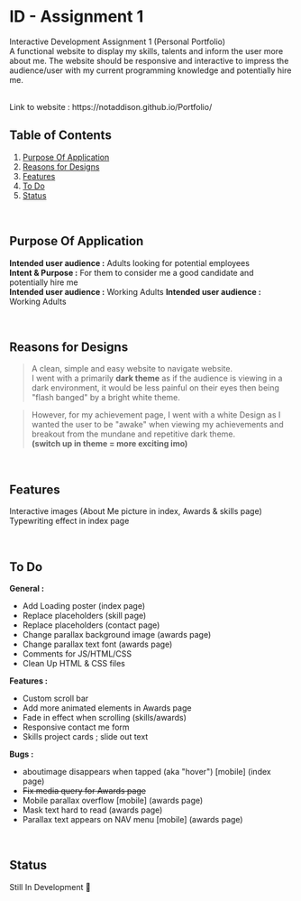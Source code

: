 # ID - Assignment 1
Interactive Development Assignment 1 (Personal Portfolio) <br>
 A functional website to display my skills, talents and inform the user more about me. The website should be responsive and interactive to impress the audience/user with my current programming knowledge and potentially hire me.

<br>
Link to website : https://notaddison.github.io/Portfolio/
<br>

## Table of Contents
1. [Purpose Of Application](#Purpose-Of-Application)
2. [Reasons for Designs](#Reasons-for-Designs)
2. [Features](#Features)
2. [To Do](#To-Do)
2. [Status](#Status)

<br>

## Purpose Of Application
<b>Intended user audience :</b> Adults looking for potential employees<br>
<b>Intent & Purpose :</b> For them to consider me a good candidate and potentially hire me <br>
<b>Intended user audience :</b> Working Adults 
<b>Intended user audience :</b> Working Adults 

<br>


## Reasons for Designs
> A clean, simple and easy website to navigate website. <br>
I went with a primarily <b>dark theme</b> as if the audience is viewing in a dark environment, it would be less painful on their eyes then being "flash banged" by a bright white theme.

>However, for my achievement page, I went with a white Design as I wanted the user to be "awake" when viewing my achievements and breakout from the mundane and repetitive dark theme. <br>
<b>(switch up in theme = more exciting imo)</b>

<br>

## Features
Interactive images (About Me picture in index, Awards & skills page)<br>
Typewriting effect in index page

<br>

## To Do 
<b>General : </b>
- Add Loading poster (index page)
- Replace placeholders (skill page)
- Replace placeholders (contact page)
- Change parallax background image (awards page)
- Change parallax text font (awards page)
- Comments for JS/HTML/CSS
- Clean Up HTML & CSS files


<b>Features :</b>
- Custom scroll bar
- Add more animated elements in Awards page
- Fade in effect when scrolling (skills/awards)
- Responsive contact me form
- Skills project cards ; slide out text

<b>Bugs :</b>
- aboutimage disappears when tapped (aka "hover") [mobile] (index page)
- ~~Fix media query for Awards page~~
- Mobile parallax overflow [mobile] (awards page)
- Mask text hard to read (awards page)
- Parallax text appears on NAV menu [mobile] (awards page)

<br>

## Status
Still In Development 📝